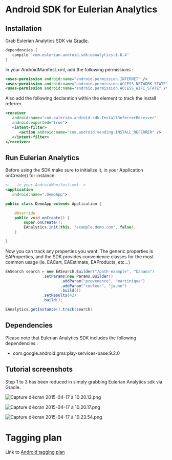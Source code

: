 # Android SDK for Eulerian Analytics #

## Installation

Grab Eulerian Analytics SDK via [Gradle](http://gradle.org/).

```groovy
dependencies {
   compile 'com.eulerian.android.sdk:eanalytics:1.6.4'
}
```

In your AndroidManifest.xml, add the following permissions :

```xml
<uses-permission android:name="android.permission.INTERNET" />
<uses-permission android:name="android.permission.ACCESS_NETWORK_STATE" />
<uses-permission android:name="android.permission.ACCESS_WIFI_STATE" />
```

Also add the following declaration within the <application> element to track the install referrer.

```xml
<receiver
   android:name="com.eulerian.android.sdk.InstallReferrerReceiver"
   android:exported="true">
   <intent-filter>
      <action android:name="com.android.vending.INSTALL_REFERRER" />
   </intent-filter>
</receiver>
```

## Run Eulerian Analytics

Before using the SDK make sure to initialize it, in your Application onCreate() for instance.

```xml
<!-- in your AndroidManifest.xml-->
<application
   android:name=".DemoApp">
```

```java
public class DemoApp extends Application {

    @Override
    public void onCreate() {
        super.onCreate();
        EAnalytics.init(this, "example.demo.com", false);
    }

}
```
Now you can track any properties you want. The generic properties is EAProperties, and the SDK provides convenience classes for the most common usage (ie. EACart, EAEstimate, EAProducts, etc...)


```java
EASearch search = new EASearch.Builder("/path-example", "banana")
                .setParams(new Params.Builder()
                        .addParam("provenance", "martinique")
                        .addParam("couleur", "jaune")
                        .build())
                .setResults(42)
                .build();

EAnalytics.getInstance().track(search)
```

## Dependencies

Please note that Eulerian Analytics SDK includes the following dependencies :

* com.google.android.gms:play-services-base:9.2.0

## Tutorial screenshots

Step 1 to 3 has been reduced in simply grabbing Eulerian Analytics sdk via Gradle.

![Capture d’écran 2015-04-17 à 10.20.12.png](https://bitbucket.org/repo/kA6LdM/images/3850475813-Capture%20d%E2%80%99%C3%A9cran%202015-04-17%20%C3%A0%2010.20.12.png)

![Capture d’écran 2015-04-17 à 10.20.17.png](https://bitbucket.org/repo/kA6LdM/images/807569072-Capture%20d%E2%80%99%C3%A9cran%202015-04-17%20%C3%A0%2010.20.17.png)

![Capture d’écran 2015-04-17 à 10.23.54.png](https://bitbucket.org/repo/kA6LdM/images/275415870-Capture%20d%E2%80%99%C3%A9cran%202015-04-17%20%C3%A0%2010.23.54.png)

# Tagging plan

Link to [Android tagging plan](https://github.com/EulerianTechnologies/eanalytics-android/blob/master/TAGGINGPLAN_EN.md)
